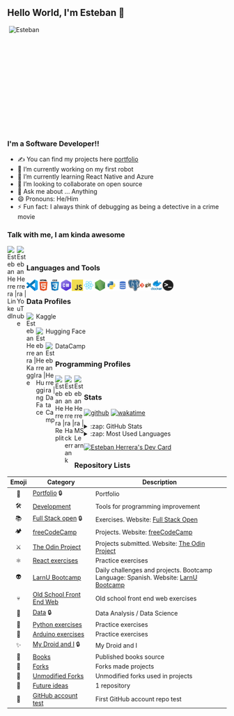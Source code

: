 ## Hello World, I'm Esteban 👋

 <img align="right" alt="Esteban" src="https://github.com/estebanways/estebanways/blob/main/code.jpg?raw=true" width="500" height="260" />

### I'm a Software Developer!!
- ✍ You can find my projects here [portfolio]
- 🔭 I’m currently working on my first robot
- 🌱 I’m currently learning React Native and Azure
- 👯 I’m looking to collaborate on open source
- 💬 Ask me about ... Anything
- 😄 Pronouns: He/Him
- ⚡ Fun fact: I always think of debugging as being a detective in a crime movie

### Talk with me, I am kinda awesome

[<img align="left" alt="Esteban Herrera | LinkedIn" width="22px" src="https://cdn.jsdelivr.net/gh/Readme-Workflows/Readme-Icons@main/icons/octicons/PullRequestOpened.svg" />][linkedin]
[<img align="left" alt="Esteban Herrera | YouTube" width="22px" src="https://svgshare.com/i/sm7.svg" />][youtube]

<br />

### Languages and Tools

[<img align="left" alt="Visual Studio Code" width="26px" src="https://raw.githubusercontent.com/github/explore/80688e429a7d4ef2fca1e82350fe8e3517d3494d/topics/visual-studio-code/visual-studio-code.png" />][vscode]
[<img align="left" alt="HTML5" width="26px" src="https://raw.githubusercontent.com/github/explore/80688e429a7d4ef2fca1e82350fe8e3517d3494d/topics/html/html.png" />][html]
[<img align="left" alt="CSS3" width="26px" src="https://raw.githubusercontent.com/github/explore/80688e429a7d4ef2fca1e82350fe8e3517d3494d/topics/css/css.png" />][css]
[<img align="left" alt="CSharp" width="26px" src="https://raw.githubusercontent.com/github/explore/80688e429a7d4ef2fca1e82350fe8e3517d3494d/topics/csharp/csharp.png" />][csharp]
[<img align="left" alt="JavaScript" width="26px" src="https://raw.githubusercontent.com/github/explore/80688e429a7d4ef2fca1e82350fe8e3517d3494d/topics/javascript/javascript.png" />][js]
[<img align="left" alt="React" width="26px" src="https://raw.githubusercontent.com/github/explore/80688e429a7d4ef2fca1e82350fe8e3517d3494d/topics/react/react.png" />][react]
[<img align="left" alt="Node.js" width="26px" src="https://raw.githubusercontent.com/github/explore/80688e429a7d4ef2fca1e82350fe8e3517d3494d/topics/nodejs/nodejs.png" />][portfolio]
[<img align="left" alt="python" width="26px" src="https://raw.githubusercontent.com/github/explore/80688e429a7d4ef2fca1e82350fe8e3517d3494d/topics/python/python.png" />][python]
[<img align="left" alt="SQL" width="26px" src="https://raw.githubusercontent.com/github/explore/80688e429a7d4ef2fca1e82350fe8e3517d3494d/topics/sql/sql.png" />][mysql]
[<img align="left" alt="postgreSQL" width="26px" src="https://raw.githubusercontent.com/github/explore/80688e429a7d4ef2fca1e82350fe8e3517d3494d/topics/postgresql/postgresql.png" />][postgresql]
[<img align="left" alt="Git" width="26px" src="https://raw.githubusercontent.com/github/explore/80688e429a7d4ef2fca1e82350fe8e3517d3494d/topics/git/git.png" />][git]
[<img align="left" alt="Docker" width="26px" src="https://raw.githubusercontent.com/github/explore/80688e429a7d4ef2fca1e82350fe8e3517d3494d/topics/docker/docker.png" />][docker]
[<img align="left" alt="Terminal" width="26px" src="https://raw.githubusercontent.com/github/explore/80688e429a7d4ef2fca1e82350fe8e3517d3494d/topics/terminal/terminal.png" />][terminal]

<br />

### Data Profiles

[<img align="left" alt="Esteban Herrera | Kaggle" width="22px" src="https://svgshare.com/i/17iG.svg" />][kaggle] Kaggle<br /><br />
[<img align="left" alt="Esteban Herrera | Hugging Face" width="22px" src="https://svgshare.com/i/17iG.svg" />][hugging_face] Hugging Face<br /><br />
[<img align="left" alt="Esteban Herrera | DataCamp" width="22px" src="https://svgshare.com/i/17iG.svg" />][datacamp] DataCamp<br />

### Programming Profiles

[<img align="left" alt="Esteban Herrera | Replit" width="22px" src="https://svgshare.com/i/sk1.svg" />][replit]
[<img align="left" alt="Esteban Herrera | Hackerrank" width="22px" src="https://svgshare.com/i/smn.svg" />][hackerrank]
[<img align="left" alt="Esteban Herrera | MS Learn" width="22px" src="https://svgshare.com/i/mslea.svg" />][mslearn]

<br />

### Stats

[![github](https://img.shields.io/github/followers/estebanways?logo=github&style=plastic)](https://github.com/estebanways?tab=followers)
[![wakatime](https://wakatime.com/badge/user/d70cd538-e361-40fa-9945-20dbc9e0c077.svg)](https://wakatime.com/@d70cd538-e361-40fa-9945-20dbc9e0c077)

<details>
  <summary>:zap: GitHub Stats</summary>

  <img align="left" alt="Esteban's GitHub Stats" src="https://github-readme-stats.vercel.app/api?username=estebanways&show_icons=true&hide_border=true" />

</details>

<details>
  <summary>:zap: Most Used Languages</summary>

<img align="left" alt="Esteban's GitHub Top Languages" src="https://github-readme-stats.vercel.app/api/top-langs/?username=estebanways" />

</details>

 <a href="https://app.daily.dev/Estebanh"><img src="https://api.daily.dev/devcards/f3ab9a413d6c4d36bc48d34ef9995198.png?r=88x" width="400" alt="Esteban Herrera's Dev Card"/></a>

### Repository Lists

| Emoji | Category                   | Description                           |
| :---: | -------------------------- | ------------------------------------- |
| 📂️     | [Portfolio](https://github.com/stars/estebanways/lists/portfolio) 🔒️ | Portfolio |
| 🛠️     | [Development](https://github.com/stars/estebanways/lists/development) | Tools for programming improvement |
| 📚️     | [Full Stack open](https://github.com/stars/estebanways/lists/full-stack-open) 🔒️ | Exercises. Website: [Full Stack Open](https://fullstackopen.com) |
| 🏕️     | [freeCodeCamp](https://github.com/stars/estebanways/lists/freecodecamp) | Projects. Website: [freeCodeCamp](https://www.freecodecamp.org/) |
| ⚔️      | [The Odin Project](https://github.com/stars/estebanways/lists/the-odin-project) | Projects submitted. Website: [The Odin Project](https://www.theodinproject.com/) |
| ⚛️    | [React exercises](https://github.com/stars/estebanways/lists/react-exercises) | Practice exercises |
| 👽️    | [LarnU Bootcamp](https://github.com/stars/estebanways/lists/larnu-bootcamp) | Daily challenges and projects. Bootcamp Language: Spanish. Website: [LarnU Bootcamp](https://www.larnu.com/bootcamp) |
| 💀️     | [Old School Front End Web](https://github.com/stars/estebanways/lists/old-school-front-end-web) | Old school front end web exercises |
| 🔬️     | [Data](https://github.com/stars/estebanways/lists/data) 🔒️ | Data Analysis / Data Science |
| 🐍️     | [Python exercises](https://github.com/stars/estebanways/lists/python-exercises) | Practice exercises |
| 🤖     | [Arduino exercises](https://github.com/stars/estebanways/lists/arduino-exercises) | Practice exercises |
| ✨     | [My Droid and I](https://github.com/stars/estebanways/lists/my-droid-and-i) 🔒️ | My Droid and I |
| 📘️     | [Books](https://github.com/stars/estebanways/lists/books) | Published books source |
| 🔱️     | [Forks](https://github.com/stars/estebanways/lists/forks) | Forks made projects |
| 🔱️     | [Unmodified Forks](https://github.com/stars/estebanways/lists/unmodified-forks) | Unmodified forks used in projects |
| 🔮    | [Future ideas](https://github.com/stars/estebanways/lists/future-ideas) | 1 repository|
| 🐙️     | [GitHub account test](https://github.com/stars/estebanways/lists/github-account-test) | First GitHub account repo test |

[portfolio]: https://github.com/estebanways
[linkedin]: https://www.linkedin.com/in/alvaro-esteban-herrera55859580
[youtube]: https://www.youtube.com/channel/UCIoke0rOK8AFqTZJ4W-QqDg
[vscode]: https://github.com/estebanways/sword-vim
[html]: https://github.com/estebanways/newzappers
[css]: https://github.com/estebanways/google-homepage
[csharp]: https://academy.zenva.com/certificate/734527e97743
<!-- [js]: https://github.com/larnu-bootcamp/challenge_js -->
[js]: https://larnu-bootcamp.github.io/challenge_js/recursos-video/
[react]: https://github.com/estebanways/react_introduccion
<!--[nodejs]:-->
[python]: https://github.com/mydroidandi/commbase
[mysql]: https://github.com/estebanways/Linux-Enterprise-Sci-Fi-book/blob/main/x2/home/xcapncrunchx/mysql-email-db/mysql-email-db.sql
[postgresql]: https://github.com/estebanways/PostgreSQLDBQueryTool/blob/main/PostgreSQLDBQueryTool.ipynb
[git]: https://github.com/estebanways/git-commit-emoji-conventions
[docker]: https://github.com/estebanways/pandoras
[terminal]: https://github.com/estebanways/diy-linux-book
[replit]: https://replit.com/@alvaroestebanhe
[hackerrank]: https://www.hackerrank.com/profile/stv_herrera
[mslearn]: https://learn.microsoft.com/es-mx/users/estebanherrera/
[googledevs]: https://developers.google.com/profile/u/estebanherrera
[profile]:#talk-with-me-i-am-kinda-awesome
[kaggle]: https://www.kaggle.com/estebanherrerac
[hugging_face]: https://huggingface.co/aestebanh
[datacamp]: https://www.datacamp.com/portfolio/herrerae?view=true
